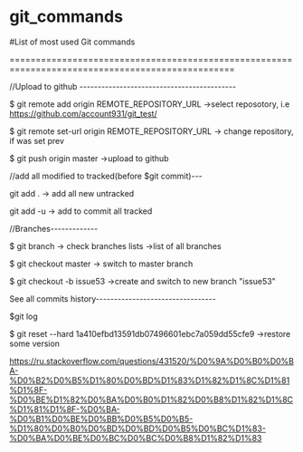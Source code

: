 # git_commands
#List of most used Git commands

=================================================================================================



//Upload to github -------------------------------------------

$ git remote add origin REMOTE_REPOSITORY_URL    ->select reposotory, i.e https://github.com/account931/git_test/

$  git remote set-url origin REMOTE_REPOSITORY_URL   -> change repository, if was set prev

$ git push origin master       ->upload to github




//add all modified to tracked(before $git commit)---

git add .   -> add all new untracked

git add -u  -> add to commit all tracked




//Branches-------------

$ git branch   -> check branches lists ->list of all branches

$ git checkout master   -> switch to master branch

$ git checkout -b issue53    ->create and switch to new branch "issue53"



See all commits history---------------------------------

$git log

$ git reset --hard 1a410efbd13591db07496601ebc7a059dd55cfe9    ->restore some version



https://ru.stackoverflow.com/questions/431520/%D0%9A%D0%B0%D0%BA-%D0%B2%D0%B5%D1%80%D0%BD%D1%83%D1%82%D1%8C%D1%81%D1%8F-%D0%BE%D1%82%D0%BA%D0%B0%D1%82%D0%B8%D1%82%D1%8C%D1%81%D1%8F-%D0%BA-%D0%B1%D0%BE%D0%BB%D0%B5%D0%B5-%D1%80%D0%B0%D0%BD%D0%BD%D0%B5%D0%BC%D1%83-%D0%BA%D0%BE%D0%BC%D0%BC%D0%B8%D1%82%D1%83

